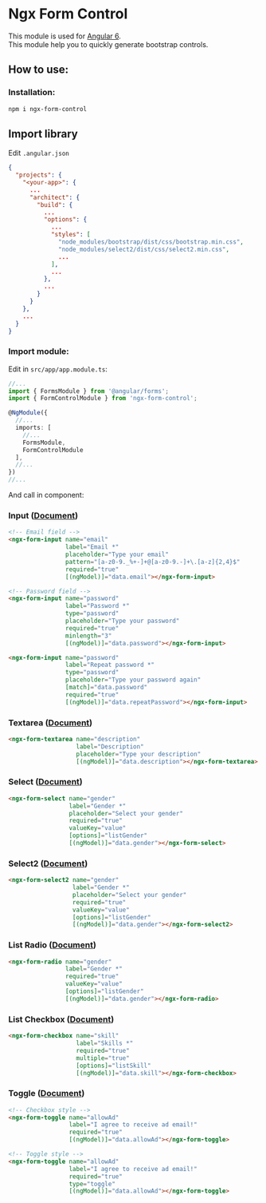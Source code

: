 # Ngx Form Control

This module is used for [Angular 6](https://angular.io/).  
This module help you to quickly generate bootstrap controls.   

How to use:
-------------
### Installation:
```html
npm i ngx-form-control
```

## Import library
Edit `.angular.json`
```json
{
  "projects": {
    "<your-app>": {
      ...
      "architect": {
        "build": {
          ...
          "options": {
            ...
            "styles": [
              "node_modules/bootstrap/dist/css/bootstrap.min.css",
              "node_modules/select2/dist/css/select2.min.css",
              ...
            ],
            ...
          },
          ...
        }
      }
    },
    ...
  }
}
```

### Import module:
Edit in `src/app/app.module.ts`:
```typescript
//...
import { FormsModule } from '@angular/forms';
import { FormControlModule } from 'ngx-form-control';

@NgModule({
  //...
  imports: [
    //...
    FormsModule,
    FormControlModule
  ],
  //...
})
//...
```

And call in component:
### Input ([Document](https://github.com/teamcancode/ngx-form-control/blob/master/resources/doc/input.md))
```html
<!-- Email field -->
<ngx-form-input name="email"
                label="Email *"
                placeholder="Type your email"
                pattern="[a-z0-9._%+-]+@[a-z0-9.-]+\.[a-z]{2,4}$"
                required="true"
                [(ngModel)]="data.email"></ngx-form-input>
```

```html
<!-- Password field -->
<ngx-form-input name="password"
                label="Password *"
                type="password"
                placeholder="Type your password"
                required="true"
                minlength="3"
                [(ngModel)]="data.password"></ngx-form-input>

<ngx-form-input name="password"
                label="Repeat password *"
                type="password"
                placeholder="Type your password again"
                [match]="data.password"
                required="true"
                [(ngModel)]="data.repeatPassword"></ngx-form-input>
```

### Textarea ([Document](https://github.com/teamcancode/ngx-form-control/blob/master/resources/doc/textarea.md))
```html
<ngx-form-textarea name="description"
                   label="Description"
                   placeholder="Type your description"
                   [(ngModel)]="data.description"></ngx-form-textarea>
```

### Select ([Document](https://github.com/teamcancode/ngx-form-control/blob/master/resources/doc/select.md))
```html
<ngx-form-select name="gender"
                 label="Gender *"
                 placeholder="Select your gender"
                 required="true"
                 valueKey="value"
                 [options]="listGender"
                 [(ngModel)]="data.gender"></ngx-form-select>
```

### Select2 ([Document](https://github.com/teamcancode/ngx-form-control/blob/master/resources/doc/select2.md))
```html
<ngx-form-select2 name="gender"
                  label="Gender *"
                  placeholder="Select your gender"
                  required="true"
                  valueKey="value"
                  [options]="listGender"
                  [(ngModel)]="data.gender"></ngx-form-select2>
```

### List Radio ([Document](https://github.com/teamcancode/ngx-form-control/blob/master/resources/doc/radio.md))
```html
<ngx-form-radio name="gender"
                label="Gender *"
                required="true"
                valueKey="value"
                [options]="listGender"
                [(ngModel)]="data.gender"></ngx-form-radio>
```

### List Checkbox ([Document](https://github.com/teamcancode/ngx-form-control/blob/master/resources/doc/checkbox.md))
```html
<ngx-form-checkbox name="skill"
                   label="Skills *"
                   required="true"
                   multiple="true"
                   [options]="listSkill"
                   [(ngModel)]="data.skill"></ngx-form-checkbox>
```

### Toggle ([Document](https://github.com/teamcancode/ngx-form-control/blob/master/resources/doc/toggle.md))
```html
<!-- Checkbox style -->
<ngx-form-toggle name="allowAd"
                 label="I agree to receive ad email!"
                 required="true"
                 [(ngModel)]="data.allowAd"></ngx-form-toggle>
```

```html
<!-- Toggle style -->
<ngx-form-toggle name="allowAd"
                 label="I agree to receive ad email!"
                 required="true"
                 type="toggle"
                 [(ngModel)]="data.allowAd"></ngx-form-toggle>
```
